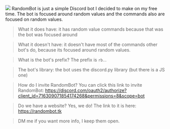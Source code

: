 ![](https://cdn.discordapp.com/emojis/810291025909383178.gif?v=1&size=16) RandomBot is just a simple Discord bot I decided to make on my free time. The bot is focused around random values and the commands also are focused on random values.

> What it does have: it has random value commands because that was the bot was focused around

> What it doesn't have: it doesn't have most of the commands other bot's do, because its focused around random values.

> What is the bot's prefix? The prefix is `rb.`.

> The bot's library: the bot uses the discord.py library (but there is a JS one)

> How do I invite RandomBot? You can click this link to invite RandomBot: https://discord.com/oauth2/authorize?client_id=716309071854174268&permissions=8&scope=bot

> Do we have a website? Yes, we do! The link to it is here: https://randombot.tk

> DM me if you want more info, I keep them open.
